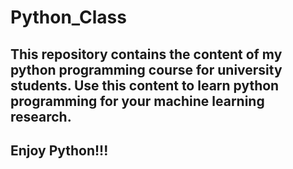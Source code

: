 # Python_Class

## This repository contains the content of my python programming course for university students. Use this content to learn python programming for your machine learning research. 

## Enjoy Python!!!
